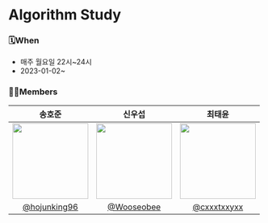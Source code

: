 # Algorithm Study

### 🗓️When
- 매주 월요일 22시~24시
- 2023-01-02~


### 🙋‍♂️Members
|송호준|신우섭|최태윤|
|:---:|:---:|:---:|
|<img src="https://avatars.githubusercontent.com/u/99067128?v=4" width=150>|<img src="https://avatars.githubusercontent.com/u/87111673?v=4" width=150>|<img src="https://avatars.githubusercontent.com/u/109710879?v=4" width=150>
|[@hojunking96](https://github.com/hojunking96)|[@Wooseobee](https://github.com/Wooseobee)|[@cxxxtxxyxx](https://github.com/cxxxtxxyxx)|
